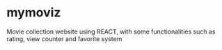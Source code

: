 # mymoviz
Movie collection website using REACT, with some functionalities such as rating, view counter and favorite system
